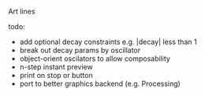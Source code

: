 Art lines

todo:
- add optional decay constraints e.g. |decay| less than  1
- break out decay params by oscillator
- object-orient oscilators to allow composability
- n-step instant preview
- print on stop or button
- port to better graphics backend (e.g. Processing)


